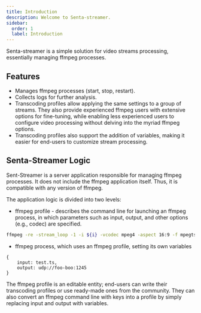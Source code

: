 ```yaml
---
title: Introduction
description: Welcome to Senta-streamer.
sidebar:
  order: 1
  label: Introduction
---
```

Senta-streamer is a simple solution for video streams processing, essentially managing ffmpeg processes.

## Features

- Manages ffmpeg processes (start, stop, restart).
- Collects logs for further analysis.
- Transcoding profiles allow applying the same settings to a group of streams. They also provide experienced ffmpeg users with extensive options for fine-tuning, while enabling less experienced users to configure video processing without delving into the myriad ffmpeg options.
- Transcoding profiles also support the addition of variables, making it easier for end-users to customize stream processing.

## Senta-Streamer Logic

Sent-Streamer is a server application responsible for managing ffmpeg processes. It does not include the ffmpeg application itself. Thus, it is compatible with any version of ffmpeg.

The application logic is divided into two levels:

- ffmpeg profile - describes the command line for launching an ffmpeg process, in which parameters such as input, output, and other options (e.g., codec) are specified.

```bash
ffmpeg -re -stream_loop -1 -i ${i} -vcodec mpeg4 -aspect 16:9 -f mpegts ${o}
```

- ffmpeg process, which uses an ffmpeg profile, setting its own variables

```
{
    input: test.ts,
    output: udp://foo-boo:1245
}
```

The ffmpeg profile is an editable entity; end-users can write their transcoding profiles or use ready-made ones from the community. They can also convert an ffmpeg command line with keys into a profile by simply replacing input and output with variables.

